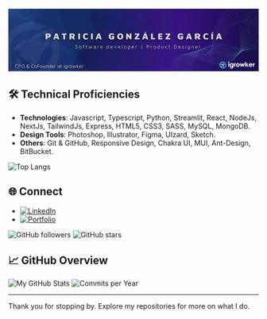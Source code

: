 ![foto](Assets/banner.png)

## 🛠️ Technical Proficiencies

-   **Technologies**: Javascript, Typescript, Python, Streamlit, React, NodeJs, NextJs, TailwindJs, Express, HTML5, CSS3, SASS, MySQL, MongoDB.
-   **Design Tools**: Photoshop, Illustrator, Figma, UIzard, Sketch.
-   **Others**: Git & GitHub, Responsive Design, Chakra UI, MUI, Ant-Design, BitBucket.

![Top Langs](https://github-readme-stats.vercel.app/api/top-langs/?username=patrigarcia&layout=compact&theme=radical)

## 🌐 Connect

-   [![LinkedIn](https://img.shields.io/badge/LinkedIn-Connect-blue)](https://www.linkedin.com/in/patggarcia/)
-   [![Portfolio](https://img.shields.io/badge/Portfolio-Visit-blue)](https://www.patgonzalez.me)

![GitHub followers](https://img.shields.io/github/followers/patrigarcia?style=social)
![GitHub stars](https://img.shields.io/github/stars/patrigarcia?style=social)

## 📈 GitHub Overview

![My GitHub Stats](https://github-readme-stats.vercel.app/api?username=patrigarcia&show_icons=true&theme=radical)
![Commits per Year](https://github-readme-streak-stats.herokuapp.com/?user=patrigarcia&theme=radical)


---

Thank you for stopping by. Explore my repositories for more on what I do.
